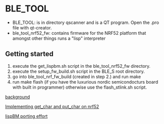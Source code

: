 
# BLE_TOOL

 * BLE_TOOL: is in directory qscanner and is a QT program. Open the .pro file with qt-creator.
 * ble_tool_nrf52_fw: contains firmware for the NRF52 platform that amongst other things runs a "lisp" interpreter

## Getting started

   1. execute the get_lispbm.sh script in the ble_tool_nrf52_fw directory.
   2. execute the setup_fw_build.sh script in the BLE_S root directory.
   3. go into ble_tool_nrf_fw_build (created in step 2.) and run make
   4. run make flash (if you have the luxurious nordic semicondocturs board with  built in programmer) otherwise use the flash_stlink.sh script.
   

[background](https://youtu.be/drmXdoRu3AQ)

[Implementing get_char and put_char on nrf52](https://youtu.be/auHo9wq7pX4)

[lispBM porting effort](https://youtu.be/cXSavxC3th0)
